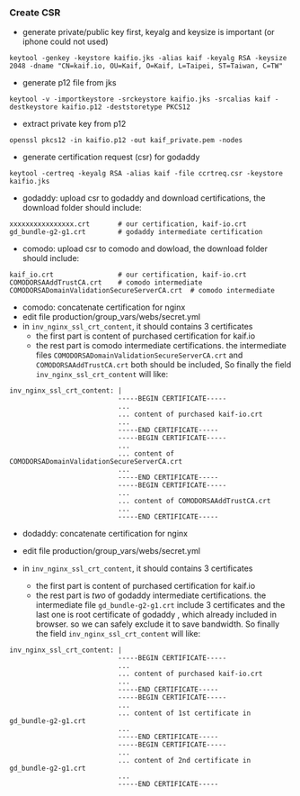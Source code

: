 ### Create CSR

* generate private/public key first,  keyalg and keysize is important (or iphone could not used)

```
keytool -genkey -keystore kaifio.jks -alias kaif -keyalg RSA -keysize 2048 -dname "CN=kaif.io, OU=Kaif, O=Kaif, L=Taipei, ST=Taiwan, C=TW"
```

* generate p12 file from jks

```
keytool -v -importkeystore -srckeystore kaifio.jks -srcalias kaif -destkeystore kaifio.p12 -deststoretype PKCS12
```

* extract private key from p12

```
openssl pkcs12 -in kaifio.p12 -out kaif_private.pem -nodes
```

* generate certification request (csr) for godaddy

```
keytool -certreq -keyalg RSA -alias kaif -file ccrtreq.csr -keystore kaifio.jks
```

* godaddy: upload csr to godaddy and download certifications, the download folder should include:

```
xxxxxxxxxxxxxxxx.crt       # our certification, kaif-io.crt
gd_bundle-g2-g1.crt        # godaddy intermediate certification
```

* comodo: upload csr to comodo and dowload, the download folder should include:

```
kaif_io.crt                # our certification, kaif-io.crt
COMODORSAAddTrustCA.crt    # comodo intermediate
COMODORSADomainValidationSecureServerCA.crt  # comodo intermediate
```

* comodo: concatenate certification for nginx
 * edit file production/group_vars/webs/secret.yml
 * in `inv_nginx_ssl_crt_content`, it should contains 3 certificates 
   * the first part is content of purchased certification for kaif.io 
   * the rest part is comodo intermediate certifications. the intermediate files 
     `COMODORSADomainValidationSecureServerCA.crt` and `COMODORSAAddTrustCA.crt`
     both should be included, So finally the field `inv_nginx_ssl_crt_content` will like:

```
inv_nginx_ssl_crt_content: |
                           -----BEGIN CERTIFICATE-----
                           ...
                           ... content of purchased kaif-io.crt 
                           ...
                           -----END CERTIFICATE-----
                           -----BEGIN CERTIFICATE-----
                           ...
                           ... content of COMODORSADomainValidationSecureServerCA.crt
                           ...
                           -----END CERTIFICATE-----
                           -----BEGIN CERTIFICATE-----
                           ...
                           ... content of COMODORSAAddTrustCA.crt
                           ...
                           -----END CERTIFICATE-----
```


* dodaddy: concatenate certification for nginx

 * edit file production/group_vars/webs/secret.yml
 * in `inv_nginx_ssl_crt_content`, it should contains 3 certificates 
   * the first part is content of purchased certification for kaif.io 
   * the rest part is _two_ of godaddy intermediate certifications. the intermediate file
     `gd_bundle-g2-g1.crt` include 3 certificates and the last one is root certificate of godaddy
     , which already included in browser. so we can safely exclude it to save bandwidth.
     So finally the field `inv_nginx_ssl_crt_content` will like:

```
inv_nginx_ssl_crt_content: |
                           -----BEGIN CERTIFICATE-----
                           ...
                           ... content of purchased kaif-io.crt 
                           ...
                           -----END CERTIFICATE-----
                           -----BEGIN CERTIFICATE-----
                           ...
                           ... content of 1st certificate in gd_bundle-g2-g1.crt
                           ...
                           -----END CERTIFICATE-----
                           -----BEGIN CERTIFICATE-----
                           ...
                           ... content of 2nd certificate in gd_bundle-g2-g1.crt
                           ...
                           -----END CERTIFICATE-----
```